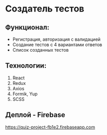 # Создатель тестов

## Функционал:
* Регистрация, авторизация с валидацией
* Создание тестов с 4 вариантами ответов
* Список созданных тестов

## Технологии:

1. React
2. Redux
3. Axios
4. Formik, Yup
5. SCSS

## Деплой - Firebase
https://quiz-project-fb1e2.firebaseapp.com